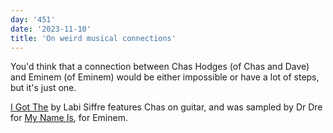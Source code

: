 ```yaml
---
day: '451'
date: '2023-11-10'
title: 'On weird musical connections'
---
```


You'd think that a connection between Chas Hodges (of Chas and Dave) and Eminem (of Eminem) would be either impossible or have a lot of steps, but it's just one.

[I Got The](https://youtu.be/xKISdd2mKzU?si=6SMX4GkhCEMNZIzj) by Labi Siffre features Chas on guitar, and was sampled by Dr Dre for [My Name Is](https://www.youtube.com/watch?v=sNPnbI1arSE), for Eminem.
